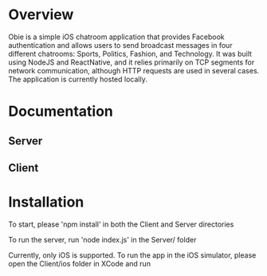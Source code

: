# Overview

Obie is a simple iOS chatroom application that provides Facebook authentication and allows users to send broadcast messages in four different chatrooms: Sports, Politics, Fashion, and Technology. It was built using NodeJS and ReactNative, and it relies primarily on TCP segments for network communication, although HTTP requests are used in several cases. The application is currently hosted locally.

# Documentation

## Server

## Client

# Installation

To start, please 'npm install' in both the Client and Server directories

To run the server, run 'node index.js' in the Server/ folder

Currently, only iOS is supported. To run the app in the iOS simulator, please open the
Client/ios folder in XCode and run
